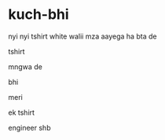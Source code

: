 # kuch-bhi

nyi nyi tshirt
white walii
mza aayega
ha bta de

tshirt

mngwa de

bhi

meri

ek tshirt 

engineer shb
 

